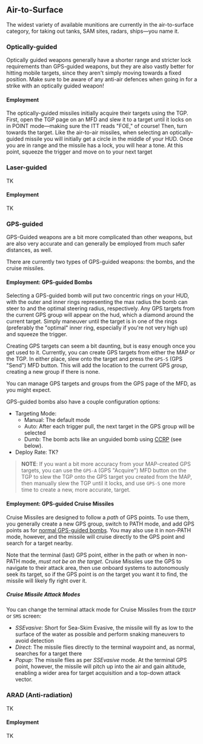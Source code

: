 ## Air-to-Surface

The widest variety of available munitions are currently in the air-to-surface
category, for taking out tanks, SAM sites, radars, ships—you name it.

### Optically-guided

Optically guided weapons generally have a shorter range and stricter lock
requirements than GPS-guided weapons, but they are also vastly better for
hitting mobile targets, since they aren't simply moving towards a fixed
position. Make sure to be aware of any anti-air defences when going in for a
strike with an optically guided weapon!

#### Employment

The optically-guided missiles initially acquire their targets using the TGP.
First, open the TGP page on an MFD and slew it to a target until it locks on
in POINT mode—making sure the ITT reads "FOE," of course! Then, turn towards
the target. Like the air-to-air missiles, when selecting an optically-guided
missile you will initially get a circle in the middle of your HUD. Once you
are in range and the missile has a lock, you will hear a tone. At this point,
squeeze the trigger and move on to your next target

### Laser-guided

TK

#### Employment

TK

### GPS-guided

GPS-Guided weapons are a bit more complicated than other weapons, but are also
very accurate and can generally be employed from much safer distances, as
well.

There are currently two types of GPS-guided weapons: the bombs, and the cruise missiles.

#### Employment: GPS-guided Bombs

Selecting a GPS-guided bomb will put two concentric rings on your HUD, with
the outer and inner rings representing the max radius the bomb can steer to
and the optimal steering radius, respectively. Any GPS targets from the
current GPS group will appear on the hud, which a diamond around the current
target. Simply maneuver until the target is in one of the rings (preferably
the "optimal" inner ring, especially if you're not very high up) and squeeze
the trigger.

Creating GPS targets can seem a bit daunting, but is easy enough once you get
used to it.  Currently, you can create GPS targets from either the MAP or the
TGP. In either place, slew onto the target and press the `GPS-S` (GPS "Send")
MFD button. This will add the location to the current GPS *group*, creating a
new group if there is none.

You can manage GPS targets and groups from the GPS page of the MFD, as you
might expect.

GPS-guided bombs also have a couple configuration options:

- Targeting Mode:
    - Manual: The default mode
    - Auto: After each trigger pull, the next target in the GPS group will be
      selected
    - Dumb: The bomb acts like an unguided bomb using [CCRP](#ccrp-employment)
      (see below).
- Deploy Rate: TK?

> **NOTE**: If you want a bit more accuracy from your MAP-created GPS targets,
> you can use the `GPS-A` (GPS "Acquire") MFD button on the TGP to slew the
> TGP onto the GPS target you created from the MAP, then manually slew the TGP
> until it locks, and use `GPS-S` one more time to create a new, more
> accurate, target.

#### Employment: GPS-guided Cruise Missiles

Cruise Missiles are designed to follow a *path* of GPS points. To use them, you
generally create a new GPS group, switch to PATH mode, and add GPS points as
for [normal GPS-guided bombs](#employment-gps-guided-bombs). You may also use
it in non-PATH mode, however, and the missile will cruise directly to the GPS
point and search for a target nearby.

Note that the terminal (last) GPS point, either in the path or when in non-PATH
mode, *must not be on the target*. Cruise Missiles use the GPS to navigate to
their attack area, then use onboard systems to autonomously seek its target, so
if the GPS point is *on* the target you want it to find, the missile will
likely fly right over it.

##### Cruise Missile Attack Modes

You can change the terminal attack mode for Cruise Missiles from the `EQUIP` or
`SMS` screen:

- *SSEvasive*: Short for Sea-Skim Evasive, the missile will fly as low to the
  surface of the water as possible and perform snaking maneuvers to avoid
  detection
- *Direct*: The missile flies directly to the terminal waypoint and, as normal,
  searches for a target there
- *Popup*: The missile flies as per *SSEvasive* mode. At the terminal GPS point,
  however, the missile will pitch up into the air and gain altitude, enabling a
  wider area for target acquisition and a top-down attack vector.


### ARAD (Anti-radiation)

TK

#### Employment

TK
